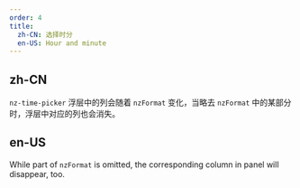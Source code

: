 ```yaml
---
order: 4
title:
  zh-CN: 选择时分
  en-US: Hour and minute
---
```


## zh-CN

`nz-time-picker` 浮层中的列会随着 `nzFormat` 变化，当略去 `nzFormat` 中的某部分时，浮层中对应的列也会消失。

## en-US

While part of `nzFormat` is omitted, the corresponding column in panel will disappear, too.
